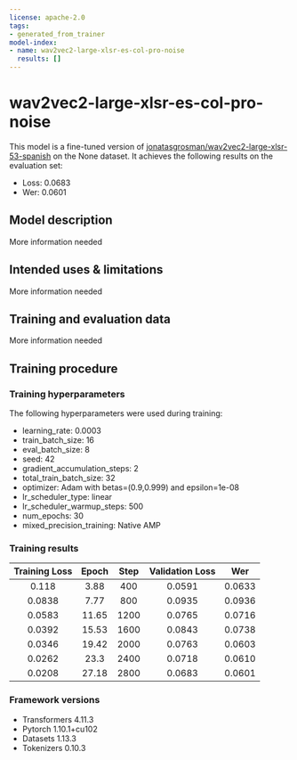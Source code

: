 ```yaml
---
license: apache-2.0
tags:
- generated_from_trainer
model-index:
- name: wav2vec2-large-xlsr-es-col-pro-noise
  results: []
---
```


<!-- This model card has been generated automatically according to the information the Trainer had access to. You
should probably proofread and complete it, then remove this comment. -->

# wav2vec2-large-xlsr-es-col-pro-noise

This model is a fine-tuned version of [jonatasgrosman/wav2vec2-large-xlsr-53-spanish](https://huggingface.co/jonatasgrosman/wav2vec2-large-xlsr-53-spanish) on the None dataset.
It achieves the following results on the evaluation set:
- Loss: 0.0683
- Wer: 0.0601

## Model description

More information needed

## Intended uses & limitations

More information needed

## Training and evaluation data

More information needed

## Training procedure

### Training hyperparameters

The following hyperparameters were used during training:
- learning_rate: 0.0003
- train_batch_size: 16
- eval_batch_size: 8
- seed: 42
- gradient_accumulation_steps: 2
- total_train_batch_size: 32
- optimizer: Adam with betas=(0.9,0.999) and epsilon=1e-08
- lr_scheduler_type: linear
- lr_scheduler_warmup_steps: 500
- num_epochs: 30
- mixed_precision_training: Native AMP

### Training results

| Training Loss | Epoch | Step | Validation Loss | Wer    |
|:-------------:|:-----:|:----:|:---------------:|:------:|
| 0.118         | 3.88  | 400  | 0.0591          | 0.0633 |
| 0.0838        | 7.77  | 800  | 0.0935          | 0.0936 |
| 0.0583        | 11.65 | 1200 | 0.0765          | 0.0716 |
| 0.0392        | 15.53 | 1600 | 0.0843          | 0.0738 |
| 0.0346        | 19.42 | 2000 | 0.0763          | 0.0603 |
| 0.0262        | 23.3  | 2400 | 0.0718          | 0.0610 |
| 0.0208        | 27.18 | 2800 | 0.0683          | 0.0601 |


### Framework versions

- Transformers 4.11.3
- Pytorch 1.10.1+cu102
- Datasets 1.13.3
- Tokenizers 0.10.3
